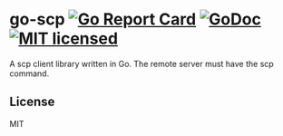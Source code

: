 go-scp  [![Go Report Card](https://goreportcard.com/badge/github.com/hnakamur/go-scp)](https://goreportcard.com/report/github.com/hnakamur/go-scp) [![GoDoc](https://godoc.org/github.com/hnakamur/go-scp?status.svg)](https://godoc.org/github.com/hnakamur/go-scp) [![MIT licensed](https://img.shields.io/badge/license-MIT-blue.svg)](https://raw.githubusercontent.com/hyperium/hyper/master/LICENSE)
======

A scp client library written in Go.
The remote server must have the scp command.

## License
MIT
